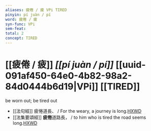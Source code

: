 ```yaml
---
aliases: 疲倦 / 疲 VPi TIRED
pinyin: pí juàn / pí
word: 疲倦 / 疲
syn-func: VPi
sem-feat: 
total: 2
concept: TIRED 
---
```

# [[疲倦 / 疲]] *[[pí juàn / pí]]*  [[uuid-091af450-64e0-4b82-98a2-84d0444b6d19|VPi]] [[TIRED]]
be worn out; be tired out
 - [[法句經]] 疲惓道長、 / For the weary, a journey is long.[HXWD](https://hxwd.org/textview.html?location=KR6b0067_T_001-0563b.56)
 - [[法集要頌經]] **疲倦**道路長， / to him who is tired the road seems long.[HXWD](https://hxwd.org/textview.html?location=KR6b0070_T_001-0777b.35)